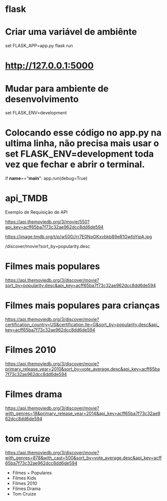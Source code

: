 # flask

# Criar uma variável de ambiênte
set FLASK_APP=app.py
flask run

# http://127.0.0.1:5000

# Mudar para ambiente de desenvolvimento
set FLASK_ENV=development

# Colocando esse código no app.py na ultima linha, não precisa mais usar o set FLASK_ENV=development toda vez que fechar e abrir o terminal.

if __name__=="__main__":
    app.run(debug=True)


# api_TMDB
Exemplo de Requisição de API

https://api.themoviedb.org/3/movie/550?api_key=acff65ba7f73c32ae962dcc8dd6de594

https://image.tmdb.org/t/p/w500//rr7E0NoGKxvbkb89eR1GwfoYjpA.jpg

/discover/movie?sort_by=popularity.desc

# Filmes mais populares
https://api.themoviedb.org/3/discover/movie?sort_by=popularity.desc&api_key=acff65ba7f73c32ae962dcc8dd6de594

# Filmes mais populares para crianças
https://api.themoviedb.org/3/discover/movie?certification_country=US&certification.lte=G&sort_by=popularity.desc&api_key=acff65ba7f73c32ae962dcc8dd6de594


# Filmes 2010
https://api.themoviedb.org/3/discover/movie?primary_release_year=2010&sort_by=vote_average.desc&api_key=acff65ba7f73c32ae962dcc8dd6de594

# Filmes drama
https://api.themoviedb.org/3/discover/movie?with_genres=18&primary_release_year=2014&api_key=acff65ba7f73c32ae962dcc8dd6de594

# tom cruize
https://api.themoviedb.org/3/discover/movie?with_genres=878&with_cast=500&sort_by=vote_average.desc&api_key=acff65ba7f73c32ae962dcc8dd6de594


- Filmes + Populares
- Filmes Kids
- Filmes 2010
- Filmes Drama
- Tom Cruize



